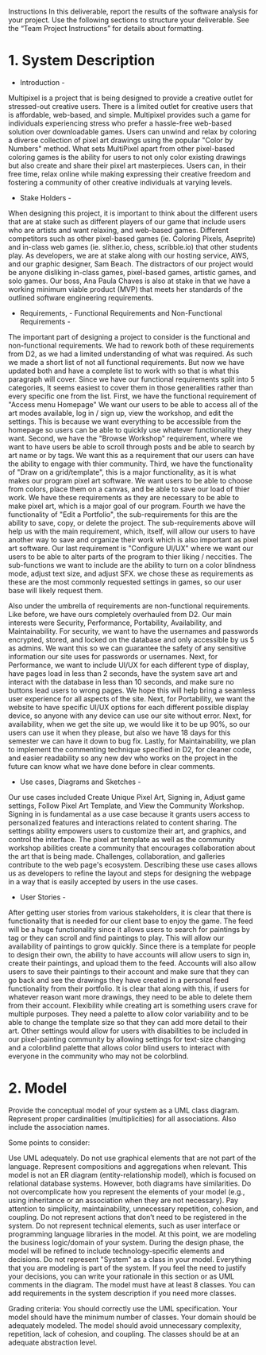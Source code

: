 Instructions
In this deliverable, report the results of the software analysis for your project. Use the following sections to structure your deliverable. See the “Team Project Instructions” for details about formatting. 

# 1. System Description

- Introduction -
  
Multipixel is a project that is being designed to provide a creative outlet for stressed-out creative users. There is a limited outlet for creative users that is affordable, web-based, and simple. Multipixel provides such a game for individuals experiencing stress who prefer a hassle-free web-based solution over downloadable games. Users can unwind and relax by coloring a diverse collection of pixel art drawings using the popular "Color by Numbers" method. What sets MultiPixel apart from other pixel-based coloring games is the ability for users to not only color existing drawings but also create and share their pixel art masterpieces. Users can, in their free time, relax online while making expressing their creative freedom and fostering a community of other creative individuals at varying levels. 

- Stake Holders - 
  
When designing this project, it is important to think about the different users that are at stake such as different players of our game that include users who are artists and want relaxing, and web-based games. Different competitors such as other pixel-based games (ie. Coloring Pixels, Aseprite) and in-class web games (ie. slither.io, chess, scribble.io) that other students play. As developers, we are at stake along with our hosting service, AWS, and our graphic designer, Sam Beach. The distractors of our project would be anyone disliking in-class games, pixel-based games, artistic games, and solo games. Our boss, Ana Paula Chaves is also at stake in that we have a working minimum viable product (MVP) that meets her standards of the outlined software engineering requirements. 

- Requirements, - Functional Requirements and Non-Functional Requirements - 
  
The important part of designing a project to consider is the functional and non-functional requirements. We had to rework both of these requirements from D2, as we had a limited understanding of what was required. As such we made a short list of not all functional requirements. But now we have updated both and have a complete list to work with so that is what this paragraph will cover. Since we have our functional requirements split into 5 categories, It seems easiest to cover them in those generalities rather than every specific one from the list. First, we have the functional requirement of "Access menu Homepage" We want our users to be able to access all of the art modes available, log in / sign up, view the workshop, and edit the settings. This is because we want everything to be accessible from the homepage so users can be able to quickly use whatever functionality they want. Second, we have the "Browse Workshop" requirement, where we want to have users be able to scroll through posts and be able to search by art name or by tags. We want this as a requirement that our users can have the ability to engage with thier community. Third, we have the functionality of "Draw on a grid/template", this is a major functionality, as it is what makes our program pixel art software. We want users to be able to choose from colors, place them on a canvas, and be able to save our load of thier work. We have these requirements as they are necessary to be able to make pixel art, which is a major goal of our program. Fourth we have the functionality of "Edit a Portfolio", the sub-requirements for this are the ability to save, copy, or delete the project. The sub-requirements above will help us with the main requirement, which, itself, will allow our users to have another way to save and organize their work which is also important as pixel art software. Our last requirement is "Configure UI/UX" where we want our users to be able to alter parts of the program to thier liking / neccities. The sub-functions we want to include are the ability to turn on a color blindness mode, adjust text size, and adjust SFX. we chose these as requirements as these are the most commonly requested settings in games, so our user base will likely request them.

Also under the umbrella of requirements are non-functional requirements. Like before, we have ours completely overhauled from D2. Our main interests were Security, Performance, Portability, Availability, and Maintainability. For security, we want to have the usernames and passwords encrypted, stored, and locked on the database and only accessible by us 5 as admins. We want this so we can guarantee the safety of any sensitive information our site uses for passwords or usernames. Next, for Performance, we want to include UI/UX for each different type of display, have pages load in less than 2 seconds, have the system save art and interact with the database in less than 10 seconds, and make sure no buttons lead users to wrong pages. We hope this will help bring a seamless user experience for all aspects of the site. Next, for Portability, we want the website to have specific UI/UX options for each different possible display device, so anyone with any device can use our site without error. Next, for availability, when we get the site up, we would like it to be up 90%, so our users can use it when they please, but also we have 18 days for this semester we can have it down to bug fix. Lastly, for Maintainability, we plan to implement the commenting technique specified in D2, for cleaner code, and easier readability so any new dev who works on the project in the future can know what we have done before in clear comments.

- Use cases, Diagrams and Sketches -
  
Our use cases included Create Unique Pixel Art, Signing in, Adjust game settings, Follow Pixel Art Template, and View the Community Workshop. Signing in is fundamental as a use case because it grants users access to personalized features and interactions related to content sharing. The settings ability empowers users to customize their art, and graphics, and control the interface. The pixel art template as well as the community workshop abilities create a community that encourages collaboration about the art that is being made. Challenges, collaboration, and galleries contribute to the web page's ecosystem. Describing these use cases allows us as developers to refine the layout and steps for designing the webpage in  a way that is easily accepted by users in the use cases.

- User Stories - 

After getting user stories from various stakeholders, it is clear that there is functionality that is needed for our client base to enjoy the game. The feed will be a huge functionality since it allows users to search for paintings by tag or they can scroll and find paintings to play. This will allow our availability of paintings to grow quickly. Since there is a template for people to design their own, the ability to have accounts will allow users to sign in, create their paintings, and upload them to the feed. Accounts will also allow users to save their paintings to their account and make sure that they can go back and see the drawings they have created in a personal feed functionality from their portfolio. It is clear that along with this, if users for whatever reason want more drawings, they need to be able to delete them from their account. Flexibility while creating art is something users crave for multiple purposes. They need a palette to allow color variability and to be able to change the template size so that they can add more detail to their art. Other settings would allow for users with disabilities to be included in our pixel-painting community by allowing settings for text-size changing and a colorblind palette that allows color blind users to interact with everyone in the community who may not be colorblind. 

# 2. Model
Provide the conceptual model of your system as a UML class diagram. Represent proper cardinalities (multiplicities) for all associations. Also include the association names. 

 Some points to consider:

Use UML adequately. Do not use graphical elements that are not part of the language. Represent compositions and aggregations when relevant. 
This model is not an ER diagram (entity-relationship model), which is focused on relational database systems. However, both diagrams have similarities. 
Do not overcomplicate how you represent the elements of your model (e.g., using inheritance or an association when they are not necessary). Pay attention to simplicity, maintainability, unnecessary repetition, cohesion, and coupling.
Do not represent actions that don’t need to be registered in the system. 
Do not represent technical elements, such as user interface or programming language libraries in the model. At this point, we are modeling the business logic/domain of your system. During the design phase, the model will be refined to include technology-specific elements and decisions. 
Do not represent "System" as a class in your model. Everything that you are modeling is part of the system.
If you feel the need to justify your decisions, you can write your rationale in this section or as UML comments in the diagram.
The model must have at least 8 classes. You can add requirements in the system description if you need more classes. 

Grading criteria: You should correctly use the UML specification. Your model should have the minimum number of classes. Your domain should be adequately modeled. The model should avoid unnecessary complexity, repetition, lack of cohesion, and coupling. The classes should be at an adequate abstraction level.

 
